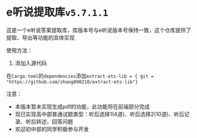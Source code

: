 # e听说提取库`v5.7.1.1`

这是一个e听说答案提取库，库版本号与e听说版本号保持一致，这个仓库提供了提取、导出等功能的具体实现

使用方法：

1. 添加入源代码

在`Cargo.toml`的`dependencies`添加`extract-ets-lib = { git = "https://github.com/zhang090210/extract-ets-lib"}`

注意：

- 本版本暂未实现生成pdf的功能，此功能将在前端部分完成
- 现已实现高中部普通试题类型：听后选择1(4道)、听后选择2(10道)、听后记录、听后转述、回答问题
- 欢迎初中部的同学积极参与开发